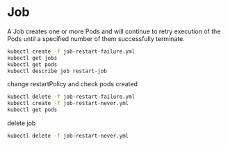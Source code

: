 # Job
A Job creates one or more Pods and will continue to retry execution of the Pods until a specified number of them successfully terminate.

```sh
kubectl create -f job-restart-failure.yml
kubectl get jobs
kubectl get pods 
kubectl describe job restart-job
```

change restartPolicy and check pods created

```sh
kubectl delete -f job-restart-failure.yml
kubectl create -f job-restart-never.yml
kubectl get pods 
```

delete job

```sh
kubectl delete -f job-restart-never.yml
```
